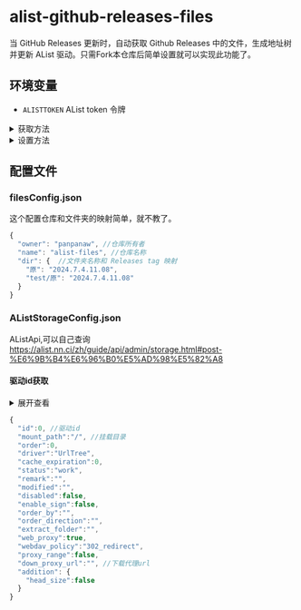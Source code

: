 # alist-github-releases-files
当 GitHub Releases 更新时，自动获取 Github Releases 中的文件，生成地址树并更新 AList 驱动。只需Fork本仓库后简单设置就可以实现此功能了。

## 环境变量
- ```ALISTTOKEN``` AList token 令牌

<details>
<summary>获取方法</summary>
  
![image](https://github.com/jianjianai/alist-github-releases-files/assets/59829816/8c333f66-4971-4b6e-9983-05b0389000a3)

</details>

<details>
<summary>设置方法</summary>

![image](https://github.com/jianjianai/alist-github-releases-files/assets/59829816/e5898202-0bdc-4f83-8192-871f0e94ff01)

![image](https://github.com/jianjianai/alist-github-releases-files/assets/59829816/e96d91b9-0d77-437e-8f55-768462c486ae)

</details>


## 配置文件
### filesConfig.json
这个配置仓库和文件夹的映射简单，就不教了。
``` javascript
{
  "owner": "panpanaw", //仓库所有者
  "name": "alist-files", //仓库名称
  "dir": {  //文件夹名称和 Releases tag 映射
    "原": "2024.7.4.11.08",
    "test/原": "2024.7.4.11.08"
  }
}
```

### AListStorageConfig.json
AListApi,可以自己查询
https://alist.nn.ci/zh/guide/api/admin/storage.html#post-%E6%9B%B4%E6%96%B0%E5%AD%98%E5%82%A8

#### 驱动id获取

<details>
<summary>展开查看</summary>
  
![image](https://github.com/jianjianai/alist-github-releases-files/assets/59829816/0db08751-f207-4582-b93a-0477b640bde8)

</details>

``` javascript
{
  "id":0, //驱动id
  "mount_path":"/", //挂载目录
  "order":0,
  "driver":"UrlTree",
  "cache_expiration":0,
  "status":"work",
  "remark":"",
  "modified":"",
  "disabled":false,
  "enable_sign":false,
  "order_by":"",
  "order_direction":"",
  "extract_folder":"",
  "web_proxy":true,
  "webdav_policy":"302_redirect",
  "proxy_range":false,
  "down_proxy_url":"", //下载代理url
  "addition": {
    "head_size":false
  }
}
```
